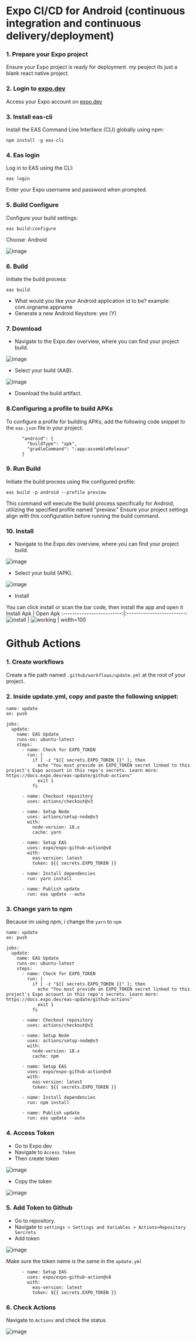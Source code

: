 # Expo CI/CD for Android (continuous integration and continuous delivery/deployment)

### 1. Prepare your Expo project
Ensure your Expo project is ready for deployment.
my peoject its just a blank react native project.

### 2. Login to [expo.dev](https://expo.dev/)
Access your Expo account on [expo.dev](https://expo.dev/)

### 3. Install eas-cli

Install the EAS Command Line Interface (CLI) globally using npm:
```
npm install -g eas-cli
```
### 4. Eas login

Log in to EAS using the CLI:

```
eas login
```

Enter your Expo username and password when prompted.

### 5. Build Configure

Configure your build settings:
```
eas build:configure
```
Choose: Android

![image](https://github.com/ascaryaaa/expo-cicd/assets/73589875/d7f9870d-3023-443b-b192-d2fcc657cbd0)

### 6. Build

Initiate the build process:

```
eas build
```
- What would you like your Android application id to be? example: com.orgname.appname
- Generate a new Android Keystore: yes (Y)

### 7. Download

- Navigate to the Expo.dev overview, where you can find your project build.

![image](https://github.com/ascaryaaa/expo-cicd/assets/73589875/243bc0f1-206e-4dd1-aed1-465c9e4ffb80)

- Select your build (AAB).

![image](https://github.com/ascaryaaa/expo-cicd/assets/73589875/b7b6a203-ffec-4919-b4df-70e54d3b43b6)

- Download the build artifact.

### 8.Configuring a profile to build APKs

To configure a profile for building APKs, add the following code snippet to the `eas.json` file in your project:

```
      "android": {
        "buildType": "apk",
        "gradleCommand": ":app:assembleRelease"
      }
```

### 9. Run Build

Initiate the build process using the configured profile:

```
eas build -p android --profile preview
```

This command will execute the build process specifically for Android, utilizing the specified profile named "preview." Ensure your project settings align with this configuration before running the build command.

### 10. Install

- Navigate to the Expo.dev overview, where you can find your project build.

![image](https://github.com/ascaryaaa/expo-cicd/assets/73589875/402f05f8-a9b7-4766-a29a-a3e7a154da18)

- Select your build (APK).

![image](https://github.com/ascaryaaa/expo-cicd/assets/73589875/5dbd0a55-0033-4d6e-89b7-1d2d33886540)

- Install

You can click install or scan the bar code, then install the app and open it
Install Apk          |  Open Apk
:-------------------------:|:-------------------------:
![install](https://github.com/ascaryaaa/expo-cicd/assets/73589875/442fc96f-c2b3-478f-98a7-d7b9ffa1fe2c)  |  ![working](https://github.com/ascaryaaa/expo-cicd/assets/73589875/5a3558ac-1be5-4331-97b7-6bfbce68e746) | width=100

# Github Actions

### 1. Create workflows

Create a file path named `.github/workflows/update.yml` at the root of your project.

### 2. Inside update.yml, copy and paste the following snippet:

```
name: update
on: push

jobs:
  update:
    name: EAS Update
    runs-on: ubuntu-latest
    steps:
      - name: Check for EXPO_TOKEN
        run: |
          if [ -z "${{ secrets.EXPO_TOKEN }}" ]; then
            echo "You must provide an EXPO_TOKEN secret linked to this project's Expo account in this repo's secrets. Learn more: https://docs.expo.dev/eas-update/github-actions"
            exit 1
          fi

      - name: Checkout repository
        uses: actions/checkout@v3

      - name: Setup Node
        uses: actions/setup-node@v3
        with:
          node-version: 18.x
          cache: yarn

      - name: Setup EAS
        uses: expo/expo-github-action@v8
        with:
          eas-version: latest
          token: ${{ secrets.EXPO_TOKEN }}

      - name: Install dependencies
        run: yarn install

      - name: Publish update
        run: eas update --auto

```

### 3. Change yarn to npm

Because im using npm, i change the `yarn` to `npm`

```
name: update
on: push

jobs:
  update:
    name: EAS Update
    runs-on: ubuntu-latest
    steps:
      - name: Check for EXPO_TOKEN
        run: |
          if [ -z "${{ secrets.EXPO_TOKEN }}" ]; then
            echo "You must provide an EXPO_TOKEN secret linked to this project's Expo account in this repo's secrets. Learn more: https://docs.expo.dev/eas-update/github-actions"
            exit 1
          fi

      - name: Checkout repository
        uses: actions/checkout@v3

      - name: Setup Node
        uses: actions/setup-node@v3
        with:
          node-version: 18.x
          cache: npm

      - name: Setup EAS
        uses: expo/expo-github-action@v8
        with:
          eas-version: latest
          token: ${{ secrets.EXPO_TOKEN }}

      - name: Install dependencies
        run: npm install

      - name: Publish update
        run: eas update --auto

```

### 4. Access Token

- Go to Expo.dev
- Navigate to `Access Token`
- Then create token

![image](https://github.com/ascaryaaa/expo-cicd/assets/73589875/d68a2de5-c7f5-4c17-afbb-f51ff7800c3f)

- Copy the token

![image](https://github.com/ascaryaaa/expo-cicd/assets/73589875/9d40438c-2b88-4231-be85-8bac0bae7ee7)

### 5. Add Token to Github

- Go to repository.
- Navigate to `settings > Settings and Variables > Actions>Repository Sercrets`
- Add token

![image](https://github.com/ascaryaaa/expo-cicd/assets/73589875/d812bc7f-ba6d-4e33-9c0d-44fa6674a959)

Make sure the token name is the same in the `update.yml`

```
      - name: Setup EAS
        uses: expo/expo-github-action@v8
        with:
          eas-version: latest
          token: ${{ secrets.EXPO_TOKEN }}

```

### 6. Check Actions

Navigate to `Actions` and check the status

![image](https://github.com/ascaryaaa/expo-cicd/assets/73589875/83a9ea0f-9a86-4db4-afca-a3fd1a25a660)
